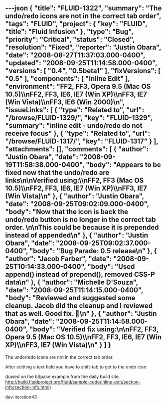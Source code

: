 ---json
{
  "title": "FLUID-1322",
  "summary": "The undo/redo icons are not in the correct tab order",
  "tags": "FLUID",
  "project": {
    "key": "FLUID",
    "title": "Fluid Infusion"
  },
  "type": "Bug",
  "priority": "Critical",
  "status": "Closed",
  "resolution": "Fixed",
  "reporter": "Justin Obara",
  "date": "2008-08-27T11:37:03.000-0400",
  "updated": "2008-09-25T11:14:58.000-0400",
  "versions": [
    "0.4",
    "0.5beta1"
  ],
  "fixVersions": [
    "0.5"
  ],
  "components": [
    "Inline Edit"
  ],
  "environment": "FF2, FF3, Opera 9.5 (Mac OS 10.5)\\\nFF2, FF3, IE6, IE7 (Win XP)\\\nFF3, IE7 (Win Vista)\\\nFF3, IE6 (Win 2000)\n",
  "issueLinks": [
    {
      "type": "Related to",
      "url": "/browse/FLUID-1329/",
      "key": "FLUID-1329",
      "summary": "inline edit - undo/redo  do not receive focus"
    },
    {
      "type": "Related to",
      "url": "/browse/FLUID-1317/",
      "key": "FLUID-1317"
    }
  ],
  "attachments": [],
  "comments": [
    {
      "author": "Justin Obara",
      "date": "2008-09-19T11:58:38.000-0400",
      "body": "Appears to be fixed now that the undo/redo are links\n\nVerified using:\\\nFF2, FF3 (Mac OS 10.5)\\\nFF2, FF3, IE6, IE7 (Win XP)\\\nFF3, IE7 (Win Vista)\n"
    },
    {
      "author": "Justin Obara",
      "date": "2008-09-25T09:02:09.000-0400",
      "body": "Now that the icon is back the undo/redo button is no longer in the correct tab order.&#x20;\n\nThis could be because it is prepended instead of appended\n"
    },
    {
      "author": "Justin Obara",
      "date": "2008-09-25T09:02:37.000-0400",
      "body": "Bug Parade: 0.5 release\n"
    },
    {
      "author": "Jacob Farber",
      "date": "2008-09-25T10:14:33.000-0400",
      "body": "Used append() instead of prepend(), removed CSS-P data\n"
    },
    {
      "author": "Michelle D'Souza",
      "date": "2008-09-25T11:14:15.000-0400",
      "body": "Reviewed and suggested some cleanup. Jacob did the cleanup and I reviewed that as well. Good fix. 🙂\n"
    },
    {
      "author": "Justin Obara",
      "date": "2008-09-25T11:14:58.000-0400",
      "body": "Verified fix using:\n\nFF2, FF3, Opera 9.5 (Mac OS 10.5)\\\nFF2, FF3, IE6, IE7 (Win XP)\\\nFF3, IE7 (Win Vista)\n"
    }
  ]
}
---
The undo/redo icons are not in the correct tab order.&#x20;

After editting a text field you have to shift-tab to get to the undo icon.

(based on the bSpace example from the daily build site. <http://build.fluidproject.org/fluid/sample-code/inline-edit/section-info/section-info.html>)

dev-iteration43

        